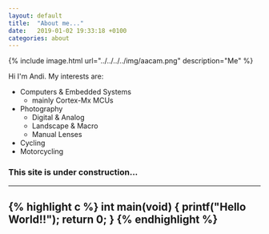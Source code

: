 ```yaml
---
layout: default
title:  "About me..."
date:   2019-01-02 19:33:18 +0100
categories: about
---
```

{% include image.html url="../../../../img/aacam.png" description="Me" %}

Hi I'm Andi.
My interests are:
- Computers & Embedded Systems
    - mainly Cortex-Mx MCUs
- Photography
    - Digital & Analog
    - Landscape & Macro
    - Manual Lenses
- Cycling
- Motorcycling

### This site is under construction...

---

{% highlight c %}
int main(void)
{
    printf("Hello World!!");
    return 0;
}
{% endhighlight %}
---

